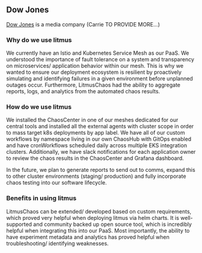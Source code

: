 ## Dow Jones

[Dow Jones](https://www.dowjones.com/) is a media company (Carrie TO PROVIDE MORE...)


### **Why do we use litmus**

We currently have an Istio and Kubernetes Service Mesh as our PaaS.  We understood the importance of fault tolerance on a system and transparency on microservices/ application behavior within our mesh.  This is why we wanted to ensure our deployment ecosystem is resilient by proactively simulating and identifying failures in a given environment before unplanned outages occur. Furthermore, LitmusChaos had the ability to aggregate reports, logs, and analytics from the automated chaos results.

### **How do we use litmus**

We installed the ChaosCenter in one of our meshes dedicated for our central tools and installed all the external agents with cluster scope in order to mass target k8s deployments by app label. We have all of our custom workflows by namespace living in our own ChaosHub with GitOps enabled and have cronWorkflows scheduled daily across multiple EKS integration clusters. Additionally, we have slack notifications for each application owner to review the chaos results in the ChaosCenter and Grafana dashboard.  

In the future, we plan to generate reports to send out to comms, expand this to other cluster environments (staging/ production) and fully incorporate chaos testing into our software lifecycle.

### **Benefits in using litmus**

LitmusChaos can be extended/ developed based on custom requirements, which proved very helpful when deploying litmus via helm charts.  It is well-supported and community backed up open source tool, which is incredibly helpful when integrating this into our PaaS.  Most importantly, the ability to have experiment metadata and analytics has proved helpful when troubleshooting/ identifying weaknesses.
